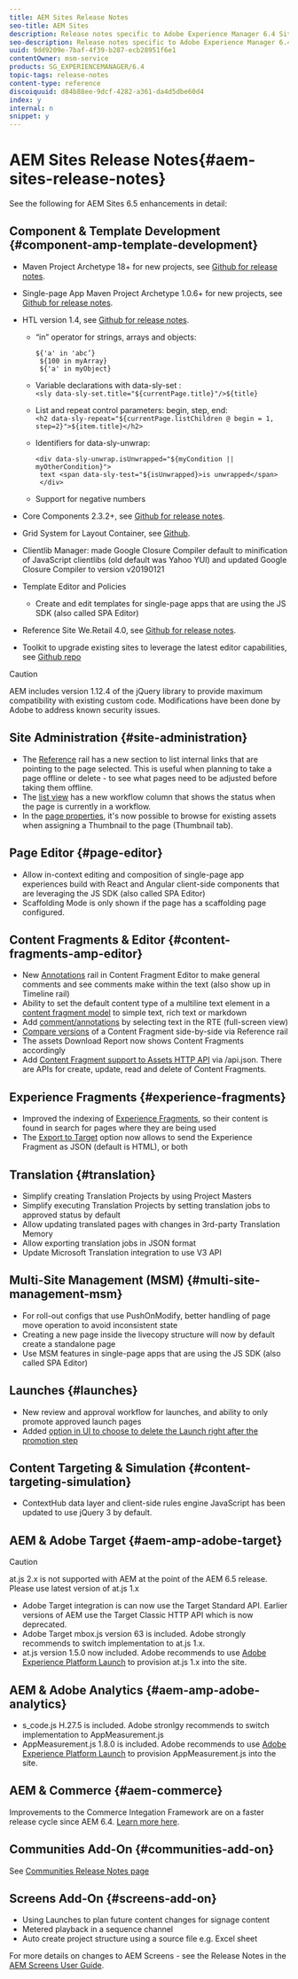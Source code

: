 ```yaml
---
title: AEM Sites Release Notes
seo-title: AEM Sites
description: Release notes specific to Adobe Experience Manager 6.4 Sites.
seo-description: Release notes specific to Adobe Experience Manager 6.4 Sites.
uuid: 9dd9209e-7baf-4f39-b287-ecb28951f6e1
contentOwner: msm-service
products: SG_EXPERIENCEMANAGER/6.4
topic-tags: release-notes
content-type: reference
discoiquuid: d84b88ee-9dcf-4282-a361-da4d5dbe60d4
index: y
internal: n
snippet: y
---
```


# AEM Sites Release Notes{#aem-sites-release-notes}

See the following for AEM Sites 6.5 enhancements in detail:

## Component &amp; Template Development {#component-amp-template-development}

* Maven Project Archetype 18+ for new projects, see [Github for release notes](https://github.com/Adobe-Marketing-Cloud/aem-project-archetype/releases).
* Single-page App Maven Project Archetype 1.0.6+ for new projects, see [Github for release notes](https://github.com/adobe/aem-spa-project-archetype/releases).
* HTL version 1.4, see [Github for release notes](https://github.com/adobe/htl-spec/releases/tag/1.4).

    * “in” operator for strings, arrays and objects:

      ```    
      ${'a' in 'abc’}
       ${100 in myArray}
       ${'a' in myObject}
      ```

    * Variable declarations with data-sly-set :  
      `<sly data-sly-set.title="${currentPage.title}"/>${title}`
    
    * List and repeat control parameters: begin, step, end:  
      `<h2 data-sly-repeat="${currentPage.listChildren @ begin = 1, step=2}">${item.title}</h2>`
    
    * Identifiers for data-sly-unwrap:

      ```    
      <div data-sly-unwrap.isUnwrapped="${myCondition || myOtherCondition}">
       text <span data-sly-test="${isUnwrapped}>is unwrapped</span>
       </div>
      ```

    * Support for negative numbers

* Core Components 2.3.2+, see [Github for release notes](https://github.com/Adobe-Marketing-Cloud/aem-core-wcm-components/releases).
* Grid System for Layout Container, see [Github](https://github.com/Adobe-Marketing-Cloud/aem-responsivegrid).
* Clientlib Manager: made Google Closure Compiler default to minification of JavaScript clientlibs (old default was Yahoo YUI) and updated Google Closure Compiler to version v20190121
* Template Editor and Policies

    * Create and edit templates for single-page apps that are using the JS SDK (also called SPA Editor)

* Reference Site We.Retail 4.0, see [Github for release notes](https://github.com/Adobe-Marketing-Cloud/aem-sample-we-retail/releases).
* Toolkit to upgrade existing sites to leverage the latest editor capabilities, see [Github repo](https://github.com/adobe/aem-modernize-tools)

>[!CAUTION]
>
>AEM includes version 1.12.4 of the jQuery library to provide maximum compatibility with existing custom code. Modifications have been done by Adobe to address known security issues.

## Site Administration {#site-administration}

* The [Reference](../sites/authoring/using/author-environment-tools.md#references) rail has a new section to list internal links that are pointing to the page selected. This is useful when planning to take a page offline or delete - to see what pages need to be adjusted before taking them offline.
* The [list view](../sites/authoring/using/basic-handling.md#list-view) has a new workflow column that shows the status when the page is currently in a workflow.
* In the [page properties](../sites/authoring/using/editing-page-properties.md), it's now possible to browse for existing assets when assigning a Thumbnail to the page (Thumbnail tab).

## Page Editor {#page-editor}

* Allow in-context editing and composition of single-page app experiences build with React and Angular client-side components that are leveraging the JS SDK (also called SPA Editor)
* Scaffolding Mode is only shown if the page has a scaffolding page configured.

## Content Fragments &amp; Editor {#content-fragments-amp-editor}

* New [Annotations](../assets/using/content-fragments-variations.md#viewing-editing-deleting-annotations) rail in Content Fragment Editor to make general comments and see comments make within the text (also show up in Timeline rail)
* Ability to set the default content type of a multiline text element in a [content fragment model](../assets/using/content-fragments-models.md) to simple text, rich text or markdown
* Add [comment/annotations](../assets/using/content-fragments-variations.md#annotating-a-content-fragment) by selecting text in the RTE (full-screen view)
* [Compare versions](../assets/using/content-fragments-managing.md#comparing-fragment-versions) of a Content Fragment side-by-side via Reference rail
* The assets Download Report now shows Content Fragments accordingly
* Add [Content Fragment support to Assets HTTP API](../assets/using/assets-api-content-fragments.md) via /api.json. There are APIs for create, update, read and delete of Content Fragments.

## Experience Fragments {#experience-fragments}

* Improved the indexing of [Experience Fragments](../sites/authoring/using/experience-fragments.md), so their content is found in search for pages where they are being used
* The [Export to Target](../sites/administering/using/experience-fragments-target.md) option now allows to send the Experience Fragment as JSON (default is HTML), or both

## Translation {#translation}

* Simplify creating Translation Projects by using Project Masters
* Simplify executing Translation Projects by setting translation jobs to approved status by default 
* Allow updating translated pages with changes in 3rd-party Translation Memory
* Allow exporting translation jobs in JSON format
* Update Microsoft Translation integration to use V3 API

## Multi-Site Management (MSM) {#multi-site-management-msm}

* For roll-out configs that use PushOnModify, better handling of page move operation to avoid inconsistent state 
* Creating a new page inside the livecopy structure will now by default create a standalone page
* Use MSM features in single-page apps that are using the JS SDK (also called SPA Editor)

## Launches {#launches}

* New review and approval workflow for launches, and ability to only promote approved launch pages
* Added [option in UI to choose to delete the Launch right after the promotion step](../sites/authoring/using/launches-promoting.md#promoting-launch-pages)

## Content Targeting & Simulation {#content-targeting-simulation}

* ContextHub data layer and client-side rules engine JavaScript has been updated to use jQuery 3 by default.

## AEM &amp; Adobe Target {#aem-amp-adobe-target}

>[!CAUTION]
>
>at.js 2.x is not supported with AEM at the point of the AEM 6.5 release. Please use latest version of at.js 1.x

* Adobe Target integration is can now use the Target Standard API. Earlier versions of AEM use the Target Classic HTTP API which is now deprecated.
* Adobe Target mbox.js version 63 is included. Adobe strongly recommends to switch implementation to at.js 1.x.  
* at.js version 1.5.0 now included. Adobe recommends to use [Adobe Experience Platform Launch](https://www.adobe.com/experience-platform/launch.html) to provision at.js 1.x into the site.

## AEM &amp; Adobe Analytics {#aem-amp-adobe-analytics}

* s_code.js H.27.5 is included. Adobe stronlgy recommends to switch implementation to AppMeasurement.js
* AppMeasurement.js 1.8.0 is included. Adobe recommends to use [Adobe Experience Platform Launch](https://www.adobe.com/experience-platform/launch.html) to provision AppMeasurement.js into the site.

## AEM & Commerce {#aem-commerce}

Improvements to the Commerce Integation Framework are on a faster release cycle since AEM 6.4. [Learn more here](https://www.adobe.io/apis/experiencecloud/commerce-integration-framework/docs.html).

## Communities Add-On {#communities-add-on}

See [Communities Release Notes page](../release-notes/communities-release-notes.md)

## Screens Add-On {#screens-add-on}

* Using Launches to plan future content changes for signage content
* Metered playback in a sequence channel
* Auto create project structure using a source file e.g. Excel sheet

For more details on changes to AEM Screens - see the Release Notes in the [AEM Screens User Guide](/screens/user-guide.md).

